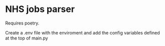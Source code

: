 # NHS jobs parser

Requires poetry.

Create a .env file with the enviroment and add the config variables defined at the top of main.py
